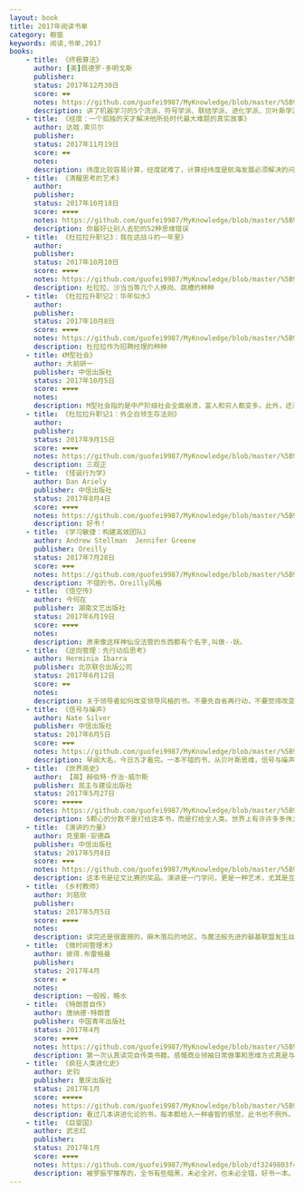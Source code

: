 ```yaml
---
layout: book
title: 2017年阅读书单
category: 橱窗
keywords: 阅读,书单,2017
books:
    - title: 《终极算法》
      author: [美]佩德罗·多明戈斯
      publisher:
      status: 2017年12月30日
      score: ❤❤
      notes: https://github.com/guofei9987/MyKnowledge/blob/master/%5B9%5D%20%E8%AF%BB%E4%B9%A6/%5B9-6%5D%20%E7%A7%91%E6%8A%80/%E7%AE%97%E6%B3%95.md#%E7%BB%88%E6%9E%81%E7%AE%97%E6%B3%95
      description: 讲了机器学习的5个流派，符号学派、联结学派、进化学派、贝叶斯学派、类推学派。
    - title: 《经度：一个孤独的天才解决他所处时代最大难题的真实故事》
      author: 达娃.索贝尔
      publisher:
      status: 2017年11月19日
      score: ❤❤
      notes:
      description: 纬度比较容易计算，经度就难了，计算经纬度是航海发展必须解决的问题。1. 伽利略等的观星理论。2. 仿狗学说（迷信），把伤狗带到还上，绷带放到陆地，每天中午用绷带泡一种溶剂，狗会叫。然后根据时差计算经度。3. 地磁北极、北极星、地轴北极有偏差，利用这个偏差计算经度。4. 约翰.哈里森，本书的主角，发明了精密计时的钟表，解决了经度问题。
    - title: 《清醒思考的艺术》
      author:
      publisher:
      status: 2017年10月18日
      score: ❤❤❤❤
      notes: https://github.com/guofei9987/MyKnowledge/blob/master/%5B9%5D%20%E8%AF%BB%E4%B9%A6/%5B9-7%5D%20%E6%80%9D%E8%BE%A8/2%20%E6%89%B9%E5%88%A4%E6%80%A7%E6%80%9D%E7%BB%B4/%E6%B8%85%E9%86%92%E6%80%9D%E8%80%83%E7%9A%84%E8%89%BA%E6%9C%AF.md#清醒思考的艺术----你最好让别人去犯的52种思维错误
      description: 你最好让别人去犯的52种思维错误
    - title: 《杜拉拉升职记3：我在这战斗的一年里》
      author:
      publisher:
      status: 2017年10月10日
      score: ❤❤❤❤
      notes: https://github.com/guofei9987/MyKnowledge/blob/master/%5B9%5D%20%E8%AF%BB%E4%B9%A6/%5B9-7%5D%20%E6%80%9D%E8%BE%A8/%E6%9D%9C%E6%8B%89%E6%8B%89.md#杜拉拉升职记职场36计总结
      description: 杜拉拉、沙当当等几个人换岗、跳槽的种种
    - title: 《杜拉拉升职记2：华年似水》
      author:
      publisher:
      status: 2017年10月8日
      score: ❤❤❤❤
      notes: https://github.com/guofei9987/MyKnowledge/blob/master/%5B9%5D%20%E8%AF%BB%E4%B9%A6/%5B9-7%5D%20%E6%80%9D%E8%BE%A8/%E6%9D%9C%E6%8B%89%E6%8B%89.md#杜拉拉升职记职场36计总结
      description: 杜拉拉作为招聘经理的种种
    - title: 《M型社会》
      author: 大前研一
      publisher: 中信出版社
      status: 2017年10月5日
      score: ❤❤❤❤
      notes:
      description: M型社会指的是中产阶级社会全面崩溃，富人和穷人都变多。此外，还涉及以下方面：企业如何应对，公民如何应对，一些不合理的经济结构（神户牛肉的偏见等）。提出了一些政治主张：1. 变成美国那样的地方制，使每个地方能够竞争2. 合理税制3. 培养人才4.改革行政单位
    - title: 《杜拉拉升职记1：外企白领生存法则》
      author:
      publisher:
      status: 2017年9月15日
      score: ❤❤❤❤
      notes: https://github.com/guofei9987/MyKnowledge/blob/master/%5B9%5D%20%E8%AF%BB%E4%B9%A6/%5B9-7%5D%20%E6%80%9D%E8%BE%A8/%E6%9D%9C%E6%8B%89%E6%8B%89.md#杜拉拉升职记职场36计总结
      description: 三观正
    - title: 《怪诞行为学》
      author: Dan Ariely
      publisher: 中信出版社
      status: 2017年8月4日
      score: ❤❤❤❤
      notes: https://github.com/guofei9987/MyKnowledge/blob/master/%5B9%5D%20%E8%AF%BB%E4%B9%A6/%5B9-5%5D%20%E7%A4%BE%E4%BC%9A%E7%BB%8F%E6%B5%8E%E5%AD%A6/2%E9%AD%94%E9%AC%BC%E7%BB%8F%E6%B5%8E%E5%AD%A6.md#怪诞行为学
      description: 好书！
    - title: 《学习敏捷：构建高效团队》
      author: Andrew Stellman  Jennifer Greene
      publisher: Oreilly
      status: 2017年7月28日
      score: ❤❤❤
      notes: https://github.com/guofei9987/MyKnowledge/blob/master/%5B9%5D%20%E8%AF%BB%E4%B9%A6/%5B9-7%5D%20%E6%80%9D%E8%BE%A8/6%20%E6%95%8F%E6%8D%B7.md#学习敏捷构建高效团队
      description: 不错的书，Oreilly风格
    - title: 《悟空传》
      author: 今何在
      publisher: 湖南文艺出版社
      status: 2017年6月19日
      score: ❤❤❤❤
      notes:
      description: 原来像这样神仙没法管的东西都有个名字,叫做--妖。
    - title: 《逆向管理：先行动后思考》
      author: Herminia Ibarra
      publisher: 北京联合出版公司
      status: 2017年6月12日
      score: ❤❤
      notes:
      description: 关于领导者如何改变领导风格的书。不要先自省再行动，不要觉得改变后不是真实的自己，那些是惰性的借口。
    - title: 《信号与噪声》
      author: Nate Silver
      publisher: 中信出版社
      status: 2017年6月5日
      score: ❤❤❤
      notes: https://github.com/guofei9987/MyKnowledge/blob/master/%5B9%5D%20%E8%AF%BB%E4%B9%A6/%5B9-6%5D%20%E7%A7%91%E6%8A%80/%E4%BF%A1%E5%8F%B7%E4%B8%8E%E5%99%AA%E5%A3%B0.md
      description: 早闻大名，今日方才看完。一本不错的书，从贝叶斯思维，信号与噪声思维。同时，有几章有关体育竞技的预测还与我在中体彩从事的职业有些关系。
    - title: 《世界简史》
      author: 【英】赫伯特·乔治·威尔斯
      publisher: 民主与建设出版社
      status: 2017年5月27日
      score: ❤❤❤❤❤
      notes: https://github.com/guofei9987/MyKnowledge/blob/master/%5B9%5D%20%E8%AF%BB%E4%B9%A6/%5B9-4%5D%20%E5%A4%96%E5%9B%BD%E5%8E%86%E5%8F%B2/%E5%A4%96%E5%9B%BD%E9%80%9A%E5%8F%B2.md#外国通史
      description: 5颗心的分数不是打给这本书，而是打给全人类。世界上有许许多多伟大的民族。人类跌跌撞撞走到今天，未必就是一个必然事件。
    - title: 《演讲的力量》
      author: 克里斯·安德森
      publisher: 中信出版社
      status: 2017年5月8日
      score: ❤❤❤
      notes: https://github.com/guofei9987/MyKnowledge/blob/master/%5B9%5D%20%E8%AF%BB%E4%B9%A6/%5B9-7%5D%20%E6%80%9D%E8%BE%A8/4%E8%AF%B4%E8%AF%9D.md#演讲的力量
      description: 这本书是征文比赛的奖品。演讲是一门学问，更是一种艺术，尤其是互联网时代。演讲要真诚，要充分准备。
    - title: 《乡村教师》
      author: 刘慈欣
      publisher:
      status: 2017年5月5日
      score: ❤❤❤❤
      notes:
      description: 读完还是很震撼的，麻木落后的地区，与魔法般先进的碳基联盟发生丝丝关系，然后一切照旧。。。
    - title: 《微时间管理术》
      author: 彼得.布雷格曼
      publisher:
      status: 2017年4月
      score: ❤
      notes:
      description: 一般般，略水
    - title: 《特朗普自传》
      author: 唐纳德·特朗普
      publisher: 中国青年出版社
      status: 2017年4月
      score: ❤❤❤❤
      notes: https://github.com/guofei9987/MyKnowledge/blob/master/%5B9%5D%20%E8%AF%BB%E4%B9%A6/%5B9-9%5D%20%E4%BC%A0%E8%AE%B0/%E7%89%B9%E6%9C%97%E6%99%AE%E8%87%AA%E4%BC%A0.md
      description: 第一次认真读完自传类书籍。感慨商业领袖日常做事和思维方式真是与民众天差地别
    - title: 《疯狂人类进化史》
      author: 史钧
      publisher: 重庆出版社
      status: 2017年1月
      score: ❤❤❤❤❤
      notes: https://github.com/guofei9987/MyKnowledge/blob/master/%5B9%5D%20%E8%AF%BB%E4%B9%A6/%5B9-5%5D%20%E7%A4%BE%E4%BC%9A%E7%BB%8F%E6%B5%8E%E5%AD%A6/4%E8%BF%9B%E5%8C%96%E8%AE%BA.md#疯狂人类进化史
      description: 看过几本讲进化论的书，每本都给人一种睿智的感觉，此书也不例外。这本书还有另一个特点：是把思辨的过程也写清楚。（很多书和读者只关注结论，一本书压缩成只言片语，觉得获得了营养，这不是正确的读书方式,尤其是看这本书的时候）
    - title: 《巨婴国》
      author: 武志红
      publisher:
      status: 2017年1月
      score: ❤❤❤❤
      notes: https://github.com/guofei9987/MyKnowledge/blob/df3249803f42d4dc39b5ea9f332f038371c8d102/%5B9%5D%20%E8%AF%BB%E4%B9%A6/%5B9-5%5D%20%E7%A4%BE%E4%BC%9A%E7%BB%8F%E6%B5%8E%E5%AD%A6/7%E5%BF%83%E7%90%86%E5%AD%A6.md#巨婴国武志红
      description: 被罗振宇推荐的，全书有些暗黑，未必全对，也未必全错，好书一本。
---
```

